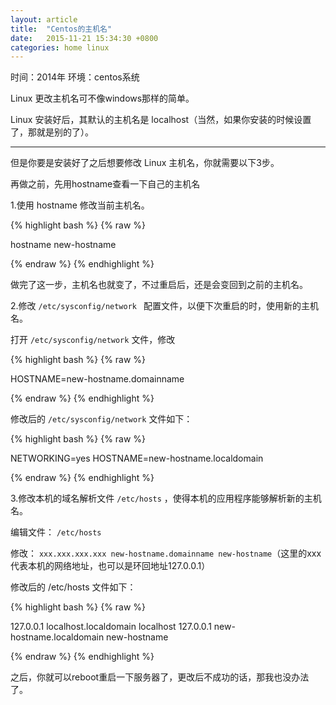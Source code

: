 ```yaml
---
layout: article
title:  "Centos的主机名"
date:   2015-11-21 15:34:30 +0800
categories: home linux
---
```



时间：2014年
环境：centos系统


Linux 更改主机名可不像windows那样的简单。

Linux 安装好后，其默认的主机名是 localhost（当然，如果你安装的时候设置了，那就是别的了）。


----------

但是你要是安装好了之后想要修改 Linux 主机名，你就需要以下3步。

再做之前，先用hostname查看一下自己的主机名

1.使用 hostname 修改当前主机名。
 
{% highlight bash %}
{% raw %}

 hostname new-hostname

{% endraw %}
{% endhighlight %}

做完了这一步，主机名也就变了，不过重启后，还是会变回到之前的主机名。

2.修改 `/etc/sysconfig/network ` 配置文件，以便下次重启的时，使用新的主机名。

打开 `/etc/sysconfig/network` 文件，修改

{% highlight bash %}
{% raw %}

 HOSTNAME=new-hostname.domainname

{% endraw %}
{% endhighlight %}

修改后的 `/etc/sysconfig/network` 文件如下：

{% highlight bash %}
{% raw %}

 NETWORKING=yes
 HOSTNAME=new-hostname.localdomain

{% endraw %}
{% endhighlight %}

3.修改本机的域名解析文件 `/etc/hosts` ，使得本机的应用程序能够解析新的主机名。

编辑文件： `/etc/hosts`

修改： `xxx.xxx.xxx.xxx new-hostname.domainname new-hostname`（这里的xxx代表本机的网络地址，也可以是环回地址127.0.0.1）

修改后的 /etc/hosts 文件如下：

{% highlight bash %}
{% raw %}

 127.0.0.1  localhost.localdomain localhost
 127.0.0.1  new-hostname.localdomain new-hostname

{% endraw %}
{% endhighlight %}

之后，你就可以reboot重启一下服务器了，更改后不成功的话，那我也没办法了。
